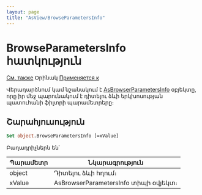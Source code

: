```yaml
---
layout: page
title: "AsView/BrowseParametersInfo"
---
```

# BrowseParametersInfo հատկություն


[См. также](../AsDialog/CreateBrowseParametersInfo.html) Օրինակ [Применяется к](../Asview.md)

Վերադարձնում կամ նշանակում է [AsBrowserParametersInfo](../AsBrowserParametersInfo.html) օբյեկտը, որը իր մեջ պարունակում է դիտելու ձևի երկխոսության պատուհանի ֆիլտրի պարամետրերը։

## Շարահյուսություն

``` vb
Set object.BrowseParametersInfo [=xValue]  
```

Բաղադրիչներն են՝


| Պարամետր | Նկարագրություն |
|--|--|
| object | Դիտելու ձևի հղում։ |
| xValue | AsBrowserParametersInfo տիպի օվյեկտ։  |

